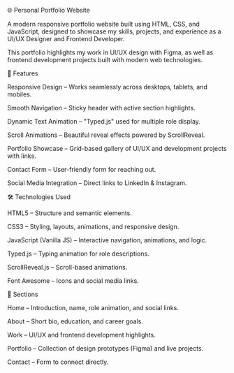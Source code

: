 🌐 Personal Portfolio Website

A modern responsive portfolio website built using HTML, CSS, and JavaScript, designed to showcase my skills, projects, and experience as a UI/UX Designer and Frontend Developer.

This portfolio highlights my work in UI/UX design with Figma, as well as frontend development projects built with modern web technologies.

🚀 Features

Responsive Design – Works seamlessly across desktops, tablets, and mobiles.

Smooth Navigation – Sticky header with active section highlights.

Dynamic Text Animation – "Typed.js" used for multiple role display.

Scroll Animations – Beautiful reveal effects powered by ScrollReveal.

Portfolio Showcase – Grid-based gallery of UI/UX and development projects with links.

Contact Form – User-friendly form for reaching out.

Social Media Integration – Direct links to LinkedIn & Instagram.

🛠️ Technologies Used

HTML5 – Structure and semantic elements.

CSS3 – Styling, layouts, animations, and responsive design.

JavaScript (Vanilla JS) – Interactive navigation, animations, and logic.

Typed.js – Typing animation for role descriptions.

ScrollReveal.js – Scroll-based animations.

Font Awesome – Icons and social media links.

📂 Sections

Home – Introduction, name, role animation, and social links.

About – Short bio, education, and career goals.

Work – UI/UX and frontend development highlights.

Portfolio – Collection of design prototypes (Figma) and live projects.

Contact – Form to connect directly.
